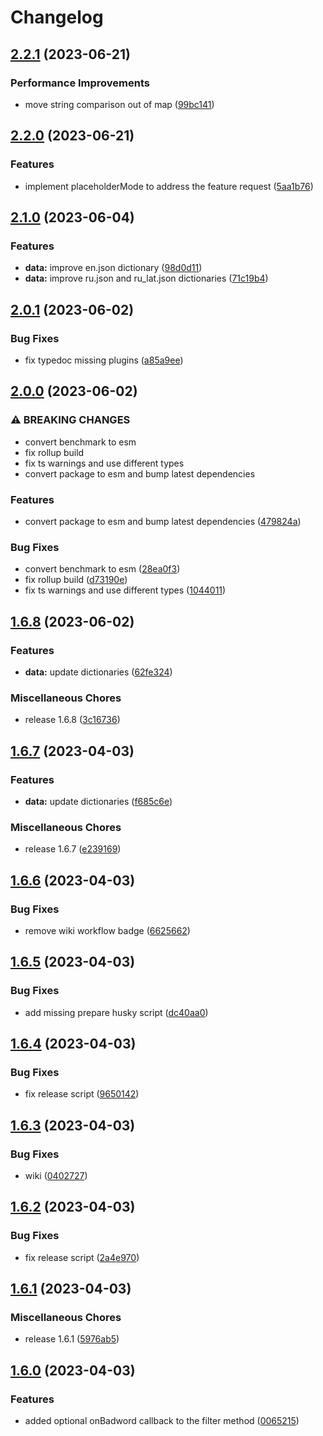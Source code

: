 # Changelog

## [2.2.1](https://github.com/alexzel/bad-words-next/compare/v2.2.0...v2.2.1) (2023-06-21)


### Performance Improvements

* move string comparison out of map ([99bc141](https://github.com/alexzel/bad-words-next/commit/99bc141d81fc2994622a83e93b489a763fc875db))

## [2.2.0](https://github.com/alexzel/bad-words-next/compare/v2.1.0...v2.2.0) (2023-06-21)


### Features

* implement placeholderMode to address the feature request ([5aa1b76](https://github.com/alexzel/bad-words-next/commit/5aa1b763a0940383c3fa8676d5250050b13812d4))

## [2.1.0](https://github.com/alexzel/bad-words-next/compare/v2.0.1...v2.1.0) (2023-06-04)


### Features

* **data:** improve en.json dictionary ([98d0d11](https://github.com/alexzel/bad-words-next/commit/98d0d115292a123f75f499384cd04b7b171ab50a))
* **data:** improve ru.json and ru_lat.json dictionaries ([71c19b4](https://github.com/alexzel/bad-words-next/commit/71c19b4d0565e1755b7c2e043bd4f26a5e6be112))

## [2.0.1](https://github.com/alexzel/bad-words-next/compare/v2.0.0...v2.0.1) (2023-06-02)


### Bug Fixes

* fix typedoc missing plugins ([a85a9ee](https://github.com/alexzel/bad-words-next/commit/a85a9ee30296feb594ce88ebb7fca1bd7cfc5133))

## [2.0.0](https://github.com/alexzel/bad-words-next/compare/v1.6.8...v2.0.0) (2023-06-02)


### ⚠ BREAKING CHANGES

* convert benchmark to esm
* fix rollup build
* fix ts warnings and use different types
* convert package to esm and bump latest dependencies

### Features

* convert package to esm and bump latest dependencies ([479824a](https://github.com/alexzel/bad-words-next/commit/479824a6e3ecaef467443b6b57a488ea9a4d394f))


### Bug Fixes

* convert benchmark to esm ([28ea0f3](https://github.com/alexzel/bad-words-next/commit/28ea0f3164df538de124fb993e44edfcf7ecd87a))
* fix rollup build ([d73190e](https://github.com/alexzel/bad-words-next/commit/d73190ee4dcc12a2a451f88f218706a2755fc0e0))
* fix ts warnings and use different types ([1044011](https://github.com/alexzel/bad-words-next/commit/1044011d103a8163dcd422770c98783a82fa9a26))

## [1.6.8](https://github.com/alexzel/bad-words-next/compare/v1.6.7...v1.6.8) (2023-06-02)


### Features

* **data:** update dictionaries ([62fe324](https://github.com/alexzel/bad-words-next/commit/62fe32455902b118c25048fa8fb4dd8f1f0176e2))


### Miscellaneous Chores

* release 1.6.8 ([3c16736](https://github.com/alexzel/bad-words-next/commit/3c1673684da4cf4652d9c7e12c687feff4753dfc))

## [1.6.7](https://github.com/alexzel/bad-words-next/compare/v1.6.6...v1.6.7) (2023-04-03)


### Features

* **data:** update dictionaries ([f685c6e](https://github.com/alexzel/bad-words-next/commit/f685c6e0e67c8edb2da9e9389c7c99a3a95e00a5))


### Miscellaneous Chores

* release 1.6.7 ([e239169](https://github.com/alexzel/bad-words-next/commit/e239169e7b441eb1635780ef7fa5f9966a9cffba))

## [1.6.6](https://github.com/alexzel/bad-words-next/compare/v1.6.5...v1.6.6) (2023-04-03)


### Bug Fixes

* remove wiki workflow badge ([6625662](https://github.com/alexzel/bad-words-next/commit/6625662514814b483efacfe9f84d932f55d68747))

## [1.6.5](https://github.com/alexzel/bad-words-next/compare/v1.6.4...v1.6.5) (2023-04-03)


### Bug Fixes

* add missing prepare husky script ([dc40aa0](https://github.com/alexzel/bad-words-next/commit/dc40aa0beeccc31aa6045281cda67295fc35a3d6))

## [1.6.4](https://github.com/alexzel/bad-words-next/compare/v1.6.3...v1.6.4) (2023-04-03)


### Bug Fixes

* fix release script ([9650142](https://github.com/alexzel/bad-words-next/commit/96501421fe4ea8c3ba1e16c85c02773571efd80f))

## [1.6.3](https://github.com/alexzel/bad-words-next/compare/v1.6.2...v1.6.3) (2023-04-03)


### Bug Fixes

* wiki ([0402727](https://github.com/alexzel/bad-words-next/commit/04027273221b4932eedd351d3bb0e16edbf0971d))

## [1.6.2](https://github.com/alexzel/bad-words-next/compare/v1.6.1...v1.6.2) (2023-04-03)


### Bug Fixes

* fix release script ([2a4e970](https://github.com/alexzel/bad-words-next/commit/2a4e970e6b3fdc576bb03f6a8b658aea524fd9ac))

## [1.6.1](https://github.com/alexzel/bad-words-next/compare/v1.6.0...v1.6.1) (2023-04-03)


### Miscellaneous Chores

* release 1.6.1 ([5976ab5](https://github.com/alexzel/bad-words-next/commit/5976ab51d2ada16bb4bf3200361527a7953a68f7))


## [1.6.0](https://github.com/alexzel/bad-words-next/compare/v1.5.3...v1.6.0) (2023-04-03)


### Features

* added optional onBadword callback to the filter method ([0065215](https://github.com/alexzel/bad-words-next/commit/0065215d95570c4be04e669231e773432d4e464e))
